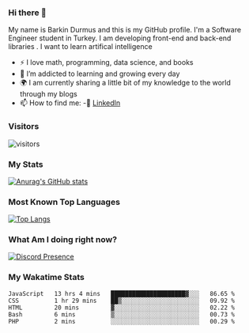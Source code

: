 ### Hi there 👋

My name is Barkin Durmus and this is my GitHub profile. I'm a Software Engineer student in Turkey. I am developing front-end and back-end libraries . I want to learn artifical intelligence

- :zap: I love math, programming, data science, and books
- 🌱 I’m addicted to learning and growing every day
- :earth_africa: I am currently sharing a little bit of my knowledge to the world through my blogs
- 📫 How to find me: 
 -:office: [LinkedIn](https://www.linkedin.com/in/barkin-durmus-84b55517b/)
  











### Visitors








![visitors](https://visitor-badge.glitch.me/badge?page_id=page.id) 












### My Stats




[![Anurag's GitHub stats](https://github-readme-stats.vercel.app/api?username=developerbarkinez)](https://github.com/anuraghazra/github-readme-stats)






### Most Known Top Languages




[![Top Langs](https://github-readme-stats.vercel.app/api/top-langs/?username=developerbarkinez)](https://github.com/anuraghazra/github-readme-stats)




### What Am I doing right now?







[![Discord Presence](https://lanyard-profile-readme.vercel.app/api/849899112677769276)](https://discord.com/users/849899112677769276)



### My Wakatime Stats

<!--START_SECTION:waka-->
```text
JavaScript   13 hrs 4 mins   █████████████████████▓░░░   86.65 % 
CSS          1 hr 29 mins    ██▒░░░░░░░░░░░░░░░░░░░░░░   09.92 % 
HTML         20 mins         ▓░░░░░░░░░░░░░░░░░░░░░░░░   02.22 % 
Bash         6 mins          ▒░░░░░░░░░░░░░░░░░░░░░░░░   00.73 % 
PHP          2 mins          ░░░░░░░░░░░░░░░░░░░░░░░░░   00.29 % 
```
<!--END_SECTION:waka-->




